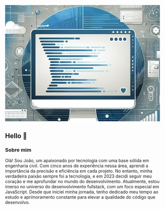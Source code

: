 ## ![](./img.1.jpg.png)

## Hello 👋

### Sobre mim

Olá! Sou João, um apaixonado por tecnologia com uma base sólida em engenharia civil. Com cinco anos de experiência nessa área, aprendi a importância da precisão e eficiência em cada projeto. No entanto, minha verdadeira paixão sempre foi a tecnologia, e em 2023 decidi seguir meu coração e me aprofundar no mundo do desenvolvimento.
Atualmente, estou imerso no universo do desenvolvimento fullstack, com um foco especial em JavaScript. Desde que iniciei minha jornada, tenho dedicado meu tempo ao estudo e aprimoramento constante para elevar a qualidade do código que desenvolvo.







<!--
**Joao-Farina/Joao-Farina** is a ✨ _special_ ✨ repository because its `README.md` (this file) appears on your GitHub profile.

Here are some ideas to get you started:

- 🔭 I’m currently working on ...
- 🌱 I’m currently learning ...
- 👯 I’m looking to collaborate on ...
- 🤔 I’m looking for help with ...
- 💬 Ask me about ...
- 📫 How to reach me: ...
- 😄 Pronouns: ...
- ⚡ Fun fact: ...
-->
